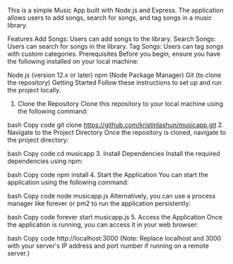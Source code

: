 This is a simple Music App built with Node.js and Express. The application allows users to add songs, search for songs, and tag songs in a music library.

Features
Add Songs: Users can add songs to the library.
Search Songs: Users can search for songs in the library.
Tag Songs: Users can tag songs with custom categories.
Prerequisites
Before you begin, ensure you have the following installed on your local machine:

Node.js (version 12.x or later)
npm (Node Package Manager)
Git (to clone the repository)
Getting Started
Follow these instructions to set up and run the project locally.

1. Clone the Repository
Clone this repository to your local machine using the following command:

bash
Copy code
git clone https://github.com/kristinlashun/musicapp.git
2. Navigate to the Project Directory
Once the repository is cloned, navigate to the project directory:

bash
Copy code
cd musicapp
3. Install Dependencies
Install the required dependencies using npm:

bash
Copy code
npm install
4. Start the Application
You can start the application using the following command:

bash
Copy code
node musicapp.js
Alternatively, you can use a process manager like forever or pm2 to run the application persistently:

bash
Copy code
forever start musicapp.js
5. Access the Application
Once the application is running, you can access it in your web browser:

bash
Copy code
http://localhost:3000
(Note: Replace localhost and 3000 with your server's IP address and port number if running on a remote server.)
